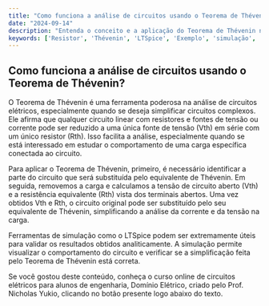 ```yaml
---
title: "Como funciona a análise de circuitos usando o Teorema de Thévenin?"
date: "2024-09-14"
description: "Entenda o conceito e a aplicação do Teorema de Thévenin na análise de circuitos elétricos."
keywords: ['Resistor', 'Thévenin', 'LTSpice', 'Exemplo', 'simulação', 'Corrente', 'Supermalha']
---
```


## Como funciona a análise de circuitos usando o Teorema de Thévenin?

O Teorema de Thévenin é uma ferramenta poderosa na análise de circuitos elétricos, especialmente quando se deseja simplificar circuitos complexos. Ele afirma que qualquer circuito linear com resistores e fontes de tensão ou corrente pode ser reduzido a uma única fonte de tensão (Vth) em série com um único resistor (Rth). Isso facilita a análise, especialmente quando se está interessado em estudar o comportamento de uma carga específica conectada ao circuito.

Para aplicar o Teorema de Thévenin, primeiro, é necessário identificar a parte do circuito que será substituída pelo equivalente de Thévenin. Em seguida, removemos a carga e calculamos a tensão de circuito aberto (Vth) e a resistência equivalente (Rth) vista dos terminais abertos. Uma vez obtidos Vth e Rth, o circuito original pode ser substituído pelo seu equivalente de Thévenin, simplificando a análise da corrente e da tensão na carga.

Ferramentas de simulação como o LTSpice podem ser extremamente úteis para validar os resultados obtidos analiticamente. A simulação permite visualizar o comportamento do circuito e verificar se a simplificação feita pelo Teorema de Thévenin está correta.

Se você gostou deste conteúdo, conheça o curso online de circuitos elétricos para alunos de engenharia, Domínio Elétrico, criado pelo Prof. Nicholas Yukio, clicando no botão presente logo abaixo do texto.